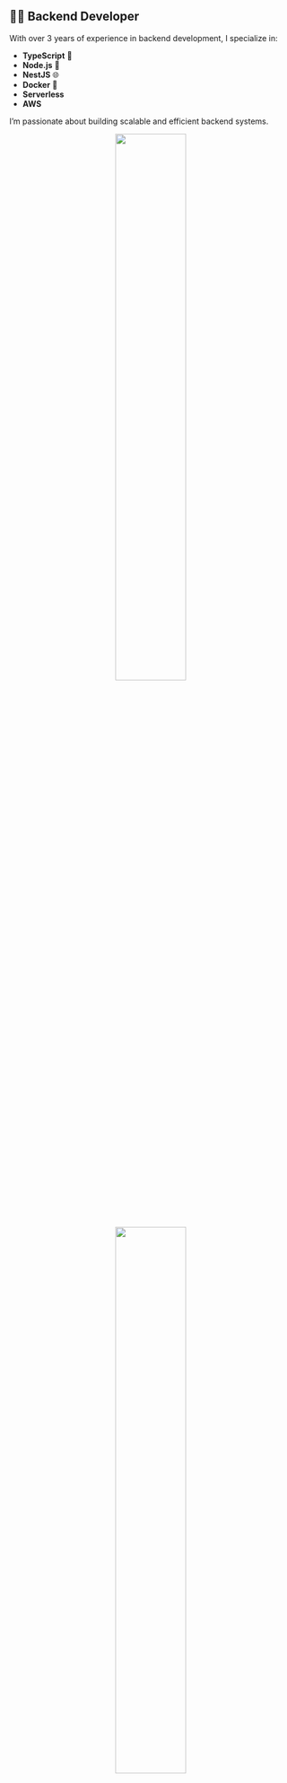 ## 👨‍💻 Backend Developer

With over 3 years of experience in backend development, I specialize in:

- **TypeScript** 🚀
- **Node.js** 🔧
- **NestJS** 🌐
- **Docker** 🐳
- **Serverless**
- **AWS**

I’m passionate about building scalable and efficient backend systems.

<p align="center">
   <img height="50%" width="auto" src="https://github-readme-stats.vercel.app/api/top-langs/?username=daniel-morales-dev&show_icons=true&theme=vue-dark&show_icons=true&layout=compact&hide=tsql,jupyter%20notebook,hack&count_private=true&hide_border=true&bg_color=00000000" width="100%"/>
   <img height="50%" width="auto" src="https://github-readme-stats.vercel.app/api?username=daniel-morales-dev&show_icons=true&count_private=true&hide_border=true&hide=issues,contribs&bg_color=00000000&theme=vue-dark" width="100%"/>
</p>

---

- **Stack**

![Typescript](https://img.shields.io/badge/TypeScript-007ACC?style=for-the-badge&logo=typescript&logoColor=white)
![Javascript](https://img.shields.io/badge/JavaScript-323330?style=for-the-badge&logo=javascript&logoColor=F7DF1E)
![PYTHON](https://img.shields.io/badge/Python-14354C?style=for-the-badge&logo=python&logoColor=white)
![Tecnologias](https://img.shields.io/badge/Linux-FCC624?style=for-the-badge&logo=linux&logoColor=black)
![MongoDB](	https://img.shields.io/badge/MongoDB-4EA94B?style=for-the-badge&logo=mongodb&logoColor=white)
![PostgreSQL](https://img.shields.io/badge/PostgreSQL-316192?style=for-the-badge&logo=postgresql&logoColor=white)
![MySQL](https://img.shields.io/badge/MySQL-00000F?style=for-the-badge&logo=mysql&logoColor=white)
![Express](https://img.shields.io/badge/Express.js-404D59?style=for-the-badge)
![AWS](https://img.shields.io/badge/Amazon_AWS-FF9900?style=for-the-badge&logo=amazonaws&logoColor=white)

---

### 🚀 Currently Learning

- **Golang** 🐹  
  Expanding my backend skills and diving deep into Go to build high-performance systems.

---

### 💼 Projects & Collaborations

I have contributed to building:

- [**Magneto**](https://magneto.site/) 🧲 - A job platform and HR management system.
- [**Alegra**](https://www.alegra.com/) 📊 - Cloud-based accounting and administrative software.


---
